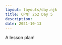 ```yaml
---
layout: layouts/day.njk
title: CPNT 262 Day 5
description: 
date: 2021-10-13
---
```


A lesson plan!